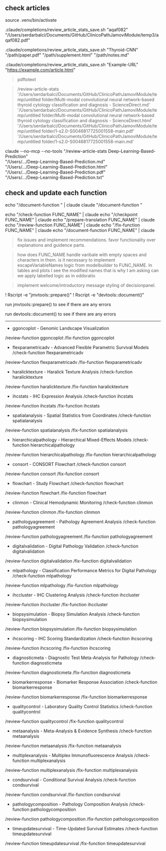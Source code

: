 ## check articles

source .venv/bin/activate

.claude/completions/review_article_stats_save.sh "aqaf082" \
  "/Users/serdarbalci/Documents/GitHub/ClinicoPathJamoviModule/temp3/aqaf082.pdf"

.claude/completions/review_article_stats_save.sh "Thyroid-CNN" \
  "/path/paper.pdf" "/path/supplement.html" "/path/notes.md"

.claude/completions/review_article_stats_save.sh "Example-URL" \
  "<https://example.com/article.html>"

> pdftotext

> /review-article-stats '/Users/serdarbalci/Documents/GitHub/ClinicoPathJamoviModule/temp/untitled folder/Multi-modal convolutional neural network-based thyroid cytology classification and diagnosis - ScienceDirect.md'
'/Users/serdarbalci/Documents/GitHub/ClinicoPathJamoviModule/temp/untitled folder/Multi-modal convolutional neural network-based thyroid cytology classification and diagnosis - ScienceDirect.html'
'/Users/serdarbalci/Documents/GitHub/ClinicoPathJamoviModule/temp/untitled folder/1-s2.0-S0046817725001558-main.pdf'
'/Users/serdarbalci/Documents/GitHub/ClinicoPathJamoviModule/temp/untitled folder/1-s2.0-S0046817725001558-main.md'

claude --no-mcp --no-tools "/review-article-stats Deep-Learning-Based-Prediction" \
  "/Users/.../Deep-Learning-Based-Prediction.md" \
  "/Users/.../Deep-Learning-Based-Prediction.html" \
  "/Users/.../Deep-Learning-Based-Prediction.pdf" \
  "/Users/.../Deep-Learning-Based-Prediction.txt"

## check and update each function

echo "/document-function " | claude
claude "/document-function "

echo "/check-function FUNC_NAME" | claude
echo "/checkpoint FUNC_NAME" | claude
echo "/prepare-translation FUNC_NAME" | claude
echo "/review-function FUNC_NAME" | claude
echo "/fix-function FUNC_NAME" | claude
echo "/document-function FUNC_NAME" | claude

> fix issues and implement recommendations. favor functionality over explanations and guidence parts.

> how does FUNC_NAME handle varibale with empty spaces and characters in them.
is it necessary to implement escapeVariableNames logic from modelbuilder to FUNC_NAME.
In tables and plots I see the modified names that is why I am asking
can we apply labelled logic as in oddsratio

> implement welcome/introductory message styling of decisionpanel.

! Rscript -e "jmvtools::prepare()"
! Rscript -e "devtools::document()"

run jmvtools::prepare() to see if there are any errors

run devtools::document() to see if there are any errors

***


- ggoncoplot - Genomic Landscape Visualization


/review-function ggoncoplot
/fix-function ggoncoplot


- flexparametricadv - Advanced Flexible Parametric Survival Models
/check-function flexparametricadv

/review-function flexparametricadv
/fix-function flexparametricadv


- haralicktexture - Haralick Texture Analysis
/check-function haralicktexture

/review-function haralicktexture
/fix-function haralicktexture


- ihcstats - IHC Expression Analysis
/check-function ihcstats

/review-function ihcstats
/fix-function ihcstats


- spatialanalysis - Spatial Statistics from Coordinates
/check-function spatialanalysis

/review-function spatialanalysis
/fix-function spatialanalysis


- hierarchicalpathology - Hierarchical Mixed-Effects Models
/check-function hierarchicalpathology

/review-function hierarchicalpathology
/fix-function hierarchicalpathology


- consort - CONSORT Flowchart
/check-function consort

/review-function consort
/fix-function consort


- flowchart - Study Flowchart
/check-function flowchart

/review-function flowchart
/fix-function flowchart


- clinmon - Clinical Hemodynamic Monitoring
/check-function clinmon

/review-function clinmon
/fix-function clinmon


- pathologyagreement - Pathology Agreement Analysis
/check-function pathologyagreement

/review-function pathologyagreement
/fix-function pathologyagreement


- digitalvalidation - Digital Pathology Validation
/check-function digitalvalidation

/review-function digitalvalidation
/fix-function digitalvalidation


- mlpathology - Classification Performance Metrics for Digital Pathology
/check-function mlpathology

/review-function mlpathology
/fix-function mlpathology


- ihccluster - IHC Clustering Analysis
/check-function ihccluster

/review-function ihccluster
/fix-function ihccluster


- biopsysimulation - Biopsy Simulation Analysis
/check-function biopsysimulation

/review-function biopsysimulation
/fix-function biopsysimulation


- ihcscoring - IHC Scoring Standardization
/check-function ihcscoring

/review-function ihcscoring
/fix-function ihcscoring


- diagnosticmeta - Diagnostic Test Meta-Analysis for Pathology
/check-function diagnosticmeta

/review-function diagnosticmeta
/fix-function diagnosticmeta


- biomarkerresponse - Biomarker Response Association
/check-function biomarkerresponse

/review-function biomarkerresponse
/fix-function biomarkerresponse


- qualitycontrol - Laboratory Quality Control Statistics
/check-function qualitycontrol

/review-function qualitycontrol
/fix-function qualitycontrol


- metaanalysis - Meta-Analysis & Evidence Synthesis
/check-function metaanalysis

/review-function metaanalysis
/fix-function metaanalysis




- multiplexanalysis - Multiplex Immunofluorescence Analysis
/check-function multiplexanalysis

/review-function multiplexanalysis
/fix-function multiplexanalysis


- condsurvival - Conditional Survival Analysis
/check-function condsurvival

/review-function condsurvival
/fix-function condsurvival


- pathologycomposition - Pathology Composition Analysis
/check-function pathologycomposition

/review-function pathologycomposition
/fix-function pathologycomposition


- timeupdatesurvival - Time-Updated Survival Estimates
/check-function timeupdatesurvival

/review-function timeupdatesurvival
/fix-function timeupdatesurvival
